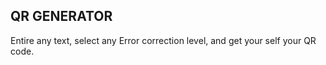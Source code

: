 ## QR GENERATOR

Entire any text, select any Error correction level, and get your self your QR code.
